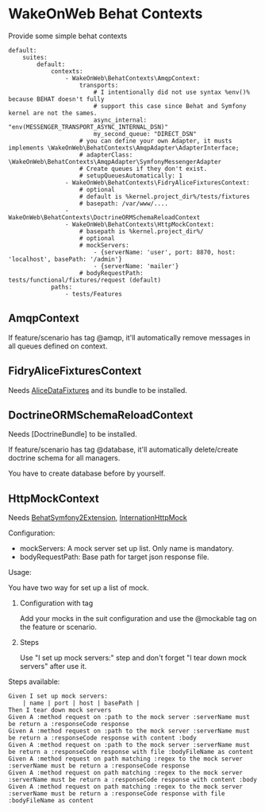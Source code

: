 # WakeOnWeb Behat Contexts

Provide some simple behat contexts

```
default:
    suites:
        default:
            contexts:
                - WakeOnWeb\BehatContexts\AmqpContext:
                    transports: 
                        # I intentionally did not use syntax %env()% because BEHAT doesn't fully
                        # support this case since Behat and Symfony kernel are not the sames.
                        async_internal: "env(MESSENGER_TRANSPORT_ASYNC_INTERNAL_DSN)"
                        my_second_queue: "DIRECT_DSN"
                    # you can define your own Adapter, it musts implements \WakeOnWeb\BehatContexts\AmqpAdapter\AdapterInterface;
                    # adapterClass: \WakeOnWeb\BehatContexts\AmqpAdapter\SymfonyMessengerAdapter
                    # Create queues if they don't exist.
                    # setupQueuesAutomatically: 1
                - WakeOnWeb\BehatContexts\FidryAliceFixturesContext:
                    # optional
                    # default is %kernel.project_dir%/tests/fixtures
                    # basepath: /var/www/.... 
                - WakeOnWeb\BehatContexts\DoctrineORMSchemaReloadContext
                - WakeOnWeb\BehatContexts\HttpMockContext:
                    # basepath is %kernel.project_dir%/
                    # optional
                    # mockServers:                    
                        - {serverName: 'user', port: 8870, host: 'localhost', basePath: '/admin'}
                        - {serverName: 'mailer'}
                    # bodyRequestPath: tests/functional/fixtures/request (default)
            paths:
                - tests/Features
```

## AmqpContext

If feature/scenario has tag @amqp, it'll automatically remove messages in all queues defined on context.


## FidryAliceFixturesContext

Needs [AliceDataFixtures](https://github.com/theofidry/AliceDataFixtures) and its bundle to be installed.

## DoctrineORMSchemaReloadContext

Needs [DoctrineBundle] to be installed.

If feature/scenario has tag @database, it'll automatically delete/create doctrine schema for all managers.

You have to create database before by yourself.

## HttpMockContext

Needs 
    [BehatSymfony2Extension](https://github.com/Behat/Symfony2Extension),
    [InternationHttpMock](https://github.com/InterNations/http-mock)
    
Configuration:

 - mockServers: A mock server set up list. Only name is mandatory.
 - bodyRequestPath: Base path for target json response file.

Usage:

You have two way for set up a list of mock. 
1. Configuration with tag

    Add your mocks in the suit configuration and use the @mockable tag on the feature or scenario.
2. Steps

    Use "I set up mock servers:" step and don't forget "I tear down mock servers" after use it.
    
Steps available:
 
    Given I set up mock servers:
        | name | port | host | basePath |
    Then I tear down mock servers
    Given A :method request on :path to the mock server :serverName must be return a :responseCode response
    Given A :method request on :path to the mock server :serverName must be return a :responseCode response with content :body
    Given A :method request on :path to the mock server :serverName must be return a :responseCode response with file :bodyFileName as content   
    Given A :method request on path matching :regex to the mock server :serverName must be return a :responseCode response
    Given A :method request on path matching :regex to the mock server :serverName must be return a :responseCode response with content :body
    Given A :method request on path matching :regex to the mock server :serverName must be return a :responseCode response with file :bodyFileName as content